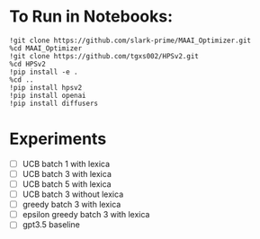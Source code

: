 # To Run in Notebooks: 

```shell
!git clone https://github.com/slark-prime/MAAI_Optimizer.git
%cd MAAI_Optimizer
!git clone https://github.com/tgxs002/HPSv2.git
%cd HPSv2
!pip install -e .
%cd ..
!pip install hpsv2
!pip install openai
!pip install diffusers

```

# Experiments
- [ ] UCB batch 1 with lexica
- [ ] UCB batch 3 with lexica
- [ ] UCB batch 5 with lexica
- [ ] UCB batch 3 without lexica
- [ ] greedy batch 3 with lexica
- [ ] epsilon greedy batch 3 with lexica
- [ ] gpt3.5 baseline 

